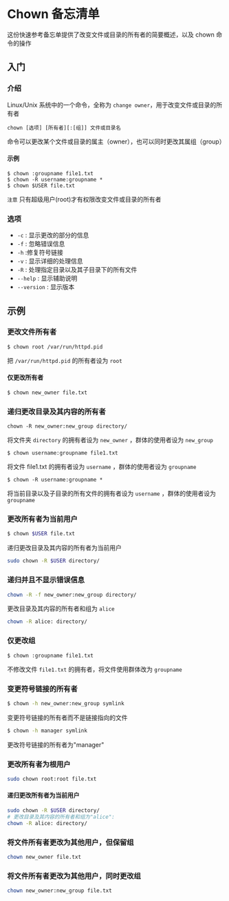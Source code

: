 
<!-- 
Source: https://github.com/jaywcjlove/reference/blob/main/docs/chown.md
Retrieved on: 2025-05-09
-->

Chown 备忘清单
===

这份快速参考备忘单提供了改变文件或目录的所有者的简要概述，以及 chown 命令的操作

入门
--------

### 介绍

Linux/Unix 系统中的一个命令，全称为 `change owner`，用于改变文件或目录的所有者

```shell
chown [选项] [所有者][:[组]] 文件或目录名
```

命令可以更改某个文件或目录的属主（owner），也可以同时更改其属组（group）

#### 示例

```shell
$ chown :groupname file1.txt
$ chown -R username:groupname *
$ chown $USER file.txt
```

`注意` 只有超级用户(root)才有权限改变文件或目录的所有者

### 选项

- `-c` : 显示更改的部分的信息
- `-f` : 忽略错误信息
- `-h` :修复符号链接
- `-v` : 显示详细的处理信息
- `-R` : 处理指定目录以及其子目录下的所有文件
- `--help` : 显示辅助说明
- `--version` : 显示版本

示例
--------

### 更改文件所有者

```shell
$ chown root /var/run/httpd.pid
```

把 `/var/run/httpd.pid` 的所有者设为 `root`

#### 仅更改所有者

```bash
$ chown new_owner file.txt
```

### 递归更改目录及其内容的所有者
<!--rehype:wrap-class=row-span-2-->

```shell
chown -R new_owner:new_group directory/
```

将文件夹 `directory` 的拥有者设为 `new_owner` ，群体的使用者设为 `new_group`

```shell
$ chown username:groupname file1.txt
```

将文件 file1.txt 的拥有者设为 `username` ，群体的使用者设为 `groupname`

```shell
$ chown -R username:groupname *
```

将当前目录以及子目录的所有文件的拥有者设为 `username` ，群体的使用者设为 `groupname`

### 更改所有者为当前用户

```bash
$ chown $USER file.txt
```

递归更改目录及其内容的所有者为当前用户

```bash
sudo chown -R $USER directory/
```

### 递归并且不显示错误信息

```bash
chown -R -f new_owner:new_group directory/
```

更改目录及其内容的所有者和组为 `alice`

```bash
chown -R alice: directory/
```

### 仅更改组

```shell
$ chown :groupname file1.txt
```

不修改文件 `file1.txt` 的拥有者，将文件使用群体改为 `groupname`

### 变更符号链接的所有者
<!--rehype:wrap-class=row-span-2-->

```bash
$ chown -h new_owner:new_group symlink
```

变更符号链接的所有者而不是链接指向的文件

```bash
$ chown -h manager symlink
```

更改符号链接的所有者为"manager"

### 更改所有者为根用户
<!--rehype:wrap-class=row-span-2-->

```bash
sudo chown root:root file.txt
```

#### 递归更改所有者为当前用户

```bash
sudo chown -R $USER directory/
# 更改目录及其内容的所有者和组为"alice":
chown -R alice: directory/
```

### 将文件所有者更改为其他用户，但保留组

```bash
chown new_owner file.txt
```

### 将文件所有者更改为其他用户，同时更改组

```bash
chown new_owner:new_group file.txt
```
